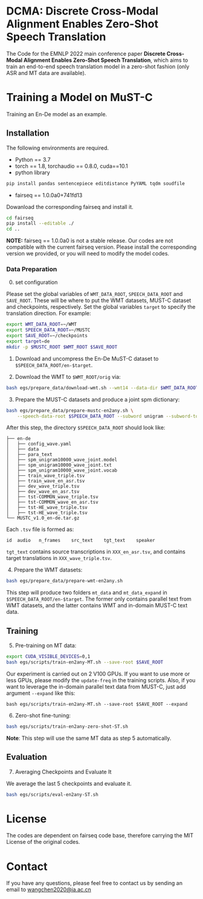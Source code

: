 # DCMA: Discrete Cross-Modal Alignment Enables Zero-Shot Speech Translation

The Code for the EMNLP 2022 main conference paper **Discrete Cross-Modal Alignment Enables Zero-Shot Speech Translation**, which aims to train an end-to-end speech translation model in a zero-shot fashion (only ASR and MT data are available).

# Training a Model on MuST-C

Training an En-De model as an example.

## Installation

The following environments are required.

* Python == 3.7
* torch == 1.8, torchaudio == 0.8.0, cuda==10.1
* python library

``` bash
pip install pandas sentencepiece editdistance PyYAML tqdm soudfile
```

* fairseq == 1.0.0a0+741fd13

Dowanload the corresponding fairseq and install it.

``` bash
cd fairseq
pip install --editable ./
cd ..
```

**NOTE:** fairseq == 1.0.0a0 is not a stable release. Our codes are not compatible with the current fairseq version. Please install the corresponding version we provided, or you will need to modify the model codes.

### Data Preparation

0. set configuration

Please set the global variables of `WMT_DATA_ROOT`, `SPEECH_DATA_ROOT` and `SAVE_ROOT`. These will be where to put the WMT datasets, MUST-C dataset and checkpoints, respectively. Set the global variables `target` to specify the translation direction.
For example:

``` bash
export WMT_DATA_ROOT=~/WMT
export SPEECH_DATA_ROOT=~/MUSTC
export SAVE_ROOT=~/checkpoints
export target=de
mkdir -p $MUSTC_ROOT $WMT_ROOT $SAVE_ROOT
```


1. Download and uncompress the En-De MuST-C dataset to `$SPEECH_DATA_ROOT/en-$target`.


2. Download the WMT to `$WMT_ROOT/orig` via:

``` bash
bash egs/prepare_data/download-wmt.sh --wmt14 --data-dir $WMT_DATA_ROOT --target $target
```


3. Prepare the MUST-C datasets and produce a joint spm dictionary:

``` bash
bash egs/prepare_data/prepare-mustc-en2any.sh \
    --speech-data-root $SPEECH_DATA_ROOT --subword unigram --subword-tokens 10000
```

After this step, the directory `$SPEECH_DATA_ROOT` should look like:

```
├── en-de
│   ├── config_wave.yaml
│   ├── data
│   ├── para_text
│   ├── spm_unigram10000_wave_joint.model
│   ├── spm_unigram10000_wave_joint.txt
│   ├── spm_unigram10000_wave_joint.vocab
│   ├── train_wave_triple.tsv
│   ├── train_wave_en_asr.tsv
│   ├── dev_wave_triple.tsv
│   ├── dev_wave_en_asr.tsv
│   ├── tst-COMMON_wave_triple.tsv
│   ├── tst-COMMON_wave_en_asr.tsv
│   ├── tst-HE_wave_triple.tsv
│   ├── tst-HE_wave_triple.tsv
└── MUSTC_v1.0_en-de.tar.gz
```

Each `.tsv` file is formed as:

```
id	audio	n_frames	src_text	tgt_text	speaker
```

`tgt_text` contains source transcriptions in `XXX_en_asr.tsv`, and contains target translations in `XXX_wave_triple.tsv`.

​	4. Prepare the WMT datasets:

``` bash
bash egs/prepare_data/prepare-wmt-en2any.sh
```

This step will produce two folders `mt_data` and `mt_data_expand` in `$SPEECH_DATA_ROOT/en-$target`. The former only contains parallel text from WMT datasets, and the latter contains WMT and in-domain MUST-C text data.

## Training

5. Pre-training on MT data:

``` bash
export CUDA_VISIBLE_DEVICES=0,1
bash egs/scripts/train-en2any-MT.sh --save-root $SAVE_ROOT
```

Our experiment is carried out on 2 V100 GPUs. If you want to use more or less GPUs, please modify the `update-freq` in the training scripts.
Also, if you want to leverage the in-domain parallel text data from MUST-C, just add argument `--expand` like this:

```
bash egs/scripts/train-en2any-MT.sh --save-root $SAVE_ROOT --expand
```

6. Zero-shot fine-tuning:

``` bash
bash egs/scripts/train-en2any-zero-shot-ST.sh
```

**Note**: This step will use the same MT data as step 5 automatically. 

## Evaluation

7. Averaging Checkpoints and Evaluate It

We average the last 5 checkpoints and evaluate it.

``` bash
bash egs/scripts/eval-en2any-ST.sh
```

# License

The codes are dependent on fairseq code base, therefore carrying the MIT License of the original codes.

# Contact

If you have any questions, please feel free to contact us by sending an email to wangchen2020@ia.ac.cn
